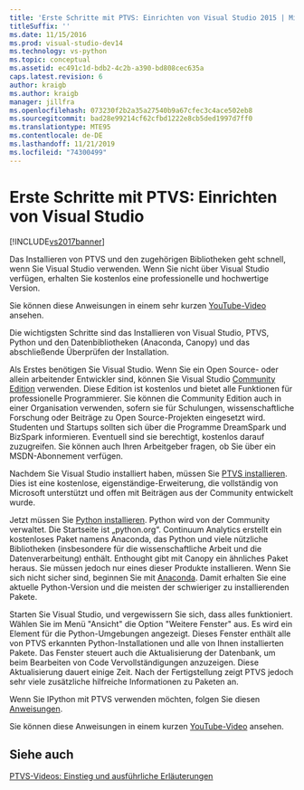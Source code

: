 ```yaml
---
title: 'Erste Schritte mit PTVS: Einrichten von Visual Studio 2015 | Microsoft-Dokumentation'
titleSuffix: ''
ms.date: 11/15/2016
ms.prod: visual-studio-dev14
ms.technology: vs-python
ms.topic: conceptual
ms.assetid: ec491c1d-bdb2-4c2b-a390-bd808cec635a
caps.latest.revision: 6
author: kraigb
ms.author: kraigb
manager: jillfra
ms.openlocfilehash: 073230f2b2a35a27540b9a67cfec3c4ace502eb8
ms.sourcegitcommit: bad28e99214cf62cfbd1222e8cb5ded1997d7ff0
ms.translationtype: MTE95
ms.contentlocale: de-DE
ms.lasthandoff: 11/21/2019
ms.locfileid: "74300499"
---
```

# <a name="getting-started-with-ptvs-setting-up-visual-studio"></a>Erste Schritte mit PTVS: Einrichten von Visual Studio

[!INCLUDE[vs2017banner](../includes/vs2017banner.md)]

Das Installieren von PTVS und den zugehörigen Bibliotheken geht schnell, wenn Sie Visual Studio verwenden. Wenn Sie nicht über Visual Studio verfügen, erhalten Sie kostenlos eine professionelle und hochwertige Version.

Sie können diese Anweisungen in einem sehr kurzen [YouTube-Video](https://www.youtube.com/watch?v=_okUV47eM5c&list=PLReL099Y5nRdLgGAdrb_YeTdEnd23s6Ff&index=1) ansehen.

Die wichtigsten Schritte sind das Installieren von Visual Studio, PTVS, Python und den Datenbibliotheken (Anaconda, Canopy) und das abschließende Überprüfen der Installation.

Als Erstes benötigen Sie Visual Studio. Wenn Sie ein Open Source- oder allein arbeitender Entwickler sind, können Sie Visual Studio [Community Edition](https://www.visualstudio.com/products/visual-studio-community-vs) verwenden. Diese Edition ist kostenlos und bietet alle Funktionen für professionelle Programmierer. Sie können die Community Edition auch in einer Organisation verwenden, sofern sie für Schulungen, wissenschaftliche Forschung oder Beiträge zu Open Source-Projekten eingesetzt wird. Studenten und Startups sollten sich über die Programme DreamSpark und BizSpark informieren. Eventuell sind sie berechtigt, kostenlos darauf zuzugreifen. Sie können auch Ihren Arbeitgeber fragen, ob Sie über ein MSDN-Abonnement verfügen.

Nachdem Sie Visual Studio installiert haben, müssen Sie [PTVS installieren](https://archive.codeplex.com/?p=pytools). Dies ist eine kostenlose, eigenständige-Erweiterung, die vollständig von Microsoft unterstützt und offen mit Beiträgen aus der Community entwickelt wurde.

Jetzt müssen Sie [Python installieren](https://www.python.org/download/). Python wird von der Community verwaltet. Die Startseite ist „python.org“. Continuum Analytics erstellt ein kostenloses Paket namens Anaconda, das Python und viele nützliche Bibliotheken (insbesondere für die wissenschaftliche Arbeit und die Datenverarbeitung) enthält. Enthought gibt mit Canopy ein ähnliches Paket heraus. Sie müssen jedoch nur eines dieser Produkte installieren. Wenn Sie sich nicht sicher sind, beginnen Sie mit [Anaconda](https://www.continuum.io/downloads). Damit erhalten Sie eine aktuelle Python-Version und die meisten der schwieriger zu installierenden Pakete.

Starten Sie Visual Studio, und vergewissern Sie sich, dass alles funktioniert. Wählen Sie im Menü "Ansicht" die Option "Weitere Fenster" aus. Es wird ein Element für die Python-Umgebungen angezeigt. Dieses Fenster enthält alle von PTVS erkannten Python-Installationen und alle von Ihnen installierten Pakete. Das Fenster steuert auch die Aktualisierung der Datenbank, um beim Bearbeiten von Code Vervollständigungen anzuzeigen. Diese Aktualisierung dauert einige Zeit. Nach der Fertigstellung zeigt PTVS jedoch sehr viele zusätzliche hilfreiche Informationen zu Paketen an.

Wenn Sie IPython mit PTVS verwenden möchten, folgen Sie diesen [Anweisungen](https://archive.codeplex.com/?p=pytools).

Sie können diese Anweisungen in einem kurzen [YouTube-Video](https://www.youtube.com/watch?v=_okUV47eM5c&list=PLReL099Y5nRdLgGAdrb_YeTdEnd23s6Ff&index=1) ansehen.

## <a name="see-also"></a>Siehe auch

[PTVS-Videos: Einstieg und ausführliche Erläuterungen](https://www.youtube.com/playlist?list=PLReL099Y5nRdLgGAdrb_YeTdEnd23s6Ff)
